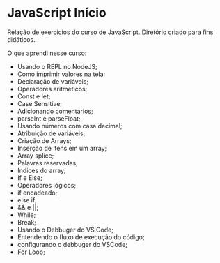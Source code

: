 # JavaScript Início

 Relação de exercícios do curso de JavaScript. Diretório criado para fins didáticos.

 O que aprendi nesse curso:

*   Usando o REPL no NodeJS;
*   Como imprimir valores na tela;
*   Declaração de variáveis;
*   Operadores aritméticos;
*   Const e let;
*   Case Sensitive;
*   Adicionando comentários;
*   parseInt e parseFloat;
*   Usando números com casa decimal;
*   Atribuição de variáveis;
*   Criação de Arrays;
*   Inserção de itens em um array;
*   Array splice;
*   Palavras reservadas;
*   Indices do array;
*   If e Else;
*   Operadores lógicos;
*   if encadeado;
*   else if;
*   && e ||;
*   While;
*   Break;
*   Usando o Debbuger do VS Code;
*   Entendendo o fluxo de execução do código;
*   configurando o debbuger do VSCode;
*   For Loop;
 
